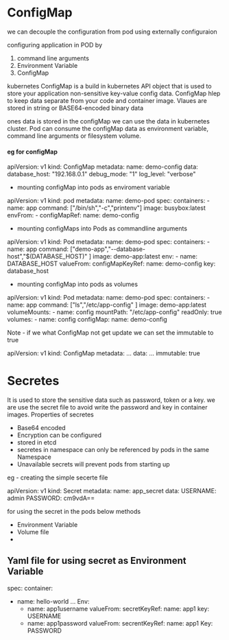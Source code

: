 # ConfigMap 

we can decouple the configuration from pod using externally configuraion 

configuring application in POD by 
1. command line arguments 
2. Environment Variable 
3. ConfigMap

kubernetes ConfigMap is a build in kubernetes API object that is used to store your application non-sensitive key-value config data. ConfigMap hlep to keep data separate from your code and container image. Vlaues are stored in string or BASE64-encoded binary data 

ones data is stored in the configMap we can use the data in kubernetes cluster. Pod can consume the configMap data as environment variable, command line arguments or filesystem volume. 

#### eg for configMap 

apiVersion: v1
kind: ConfigMap 
metadata: 
  name: demo-config
data:
  database_host: "192.168.0.1"
  debug_mode: "1"
  log_level: "verbose"


- mounting configMap into pods as enviroment variable 

apiVersion: v1
kind: pod
metadata: 
  name: demo-pod
spec:
  containers:
    - name: app
      command: ["/bin/sh","-c","printenv"]
      image: busybox:latest
      envFrom:
        - configMapRef:
            name: demo-config

- mounting configMaps into Pods as commandline arguments 

apiVersion: v1
kind: Pod
metadata:
  name: demo-pod
spec:
  containers:
    - name: app
      command: ["demo-app","--database-host","$(DATABASE_HOST)" ]
      image: demo-app:latest
      env: 
        - name: DATABASE_HOST
          valueFrom:
            configMapKeyRef:
              name: demo-config
              key: database_host

- mounting configMap into pods as volumes

apiVersion: v1
kind: Pod
metadata:
  name: demo-pod
spec:
  containers:
    - name: app
      command: ["ls","/etc/app-config" ]
      image: demo-app:latest
      volumeMounts:
        - name: config
          mountPath: "/etc/app-config"
          readOnly: true
  volumes:
    - name: config
      configMap: 
        name: demo-config


Note - if we what ConfigMap not get update we can set the immutable to true

apiVersion: v1
kind: ConfigMap
metadata:
  ...
data:
  ...
immutable: true 

# Secretes

It is used to store the sensitive data such as password, token or a key. we are use the secret file to avoid write the password and  key in container images. 
Properties of secretes 
- Base64 encoded 
- Encryption can be configured 
- stored in etcd
- secretes in namespace can only be referenced by pods in the same Namespace
- Unavailable secrets will prevent pods from starting up 

eg - creating the simple secerte file 

apiVersion: v1
kind: Secret
metadata: 
  name: app_secret
data:
  USERNAME: admin
  PASSWORD: cm9vdA==

for using the secret in the pods below methods 
- Environment Variable 
- Volume file 
- 

## Yaml file for using secret as Environment Variable 

spec:
  container:
  - name: hello-world
    ...
    Env:
    - name: app1username
      valueFrom:
        secretKeyRef:
          name: app1
          key: USERNAME
    - name: app1password
      valueFrom:
        secrentKeyRef:
          name: app1
          Key: PASSWORD 
  

